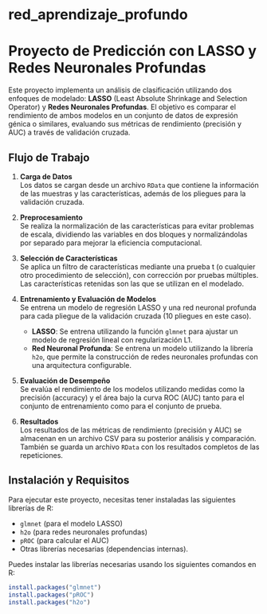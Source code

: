 # red_aprendizaje_profundo

# Proyecto de Predicción con LASSO y Redes Neuronales Profundas

Este proyecto implementa un análisis de clasificación utilizando dos enfoques de modelado: **LASSO** (Least Absolute Shrinkage and Selection Operator) y **Redes Neuronales Profundas**. El objetivo es comparar el rendimiento de ambos modelos en un conjunto de datos de expresión génica o similares, evaluando sus métricas de rendimiento (precisión y AUC) a través de validación cruzada.

## Flujo de Trabajo

1. **Carga de Datos**  
   Los datos se cargan desde un archivo `RData` que contiene la información de las muestras y las características, además de los pliegues para la validación cruzada.

2. **Preprocesamiento**  
   Se realiza la normalización de las características para evitar problemas de escala, dividiendo las variables en dos bloques y normalizándolas por separado para mejorar la eficiencia computacional.

3. **Selección de Características**  
   Se aplica un filtro de características mediante una prueba t (o cualquier otro procedimiento de selección), con corrección por pruebas múltiples. Las características retenidas son las que se utilizan en el modelado.

4. **Entrenamiento y Evaluación de Modelos**  
   Se entrena un modelo de regresión LASSO y una red neuronal profunda para cada pliegue de la validación cruzada (10 pliegues en este caso).  
   
   - **LASSO**: Se entrena utilizando la función `glmnet` para ajustar un modelo de regresión lineal con regularización L1.
   - **Red Neuronal Profunda**: Se entrena un modelo utilizando la librería `h2o`, que permite la construcción de redes neuronales profundas con una arquitectura configurable.

5. **Evaluación de Desempeño**  
   Se evalúa el rendimiento de los modelos utilizando medidas como la precisión (accuracy) y el área bajo la curva ROC (AUC) tanto para el conjunto de entrenamiento como para el conjunto de prueba.

6. **Resultados**  
   Los resultados de las métricas de rendimiento (precisión y AUC) se almacenan en un archivo CSV para su posterior análisis y comparación. También se guarda un archivo `RData` con los resultados completos de las repeticiones.

## Instalación y Requisitos

Para ejecutar este proyecto, necesitas tener instaladas las siguientes librerías de R:

- `glmnet` (para el modelo LASSO)
- `h2o` (para redes neuronales profundas)
- `pROC` (para calcular el AUC)
- Otras librerías necesarias (dependencias internas).

Puedes instalar las librerías necesarias usando los siguientes comandos en R:

```R
install.packages("glmnet")
install.packages("pROC")
install.packages("h2o")
```

